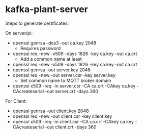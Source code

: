 # kafka-plant-server

Steps to generate certificates:

On server/pi:
- openssl genrsa -des3 -out ca.key 2048 
    - Requires password
- openssl req -new -x509 -days 1826 -key ca.key -out ca.crt
    - Add a common name at least
- openssl req -new -x509 -days 1826 -key ca.key -out ca.crt
- openssl genrsa -out server.key 2048
- openssl req -new -out server.csr -key server.key
    - Set common name to MQTT broker domain
- openssl x509 -req -in server.csr -CA ca.crt -CAkey ca.key -CAcreateserial -out server.crt -days 360

For Client:
- openssl genrsa -out client.key 2048
- openssl req -new -out client.csr -key client.key
- openssl x509 -req -in client.csr -CA ca.crt -CAkey ca.key -CAcreateserial -out client.crt -days 360